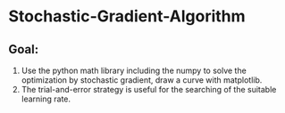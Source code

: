 # Stochastic-Gradient-Algorithm
## Goal:
1. Use the python math library including the numpy to solve the optimization by stochastic gradient, draw a curve with matplotlib.
2. The trial-and-error strategy is useful for the searching of the suitable learning rate.
